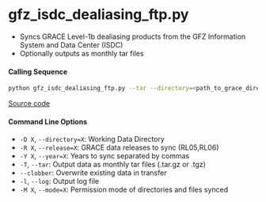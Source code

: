 gfz_isdc_dealiasing_ftp.py
==========================

 - Syncs GRACE Level-1b dealiasing products from the GFZ Information System and Data Center (ISDC)
 - Optionally outputs as monthly tar files

#### Calling Sequence
```bash
python gfz_isdc_dealiasing_ftp.py --tar --directory=<path_to_grace_directory> --release=RL06
```
[Source code](https://github.com/tsutterley/read-GRACE-harmonics/blob/master/scripts/gfz_isdc_dealiasing_ftp.py)

#### Command Line Options
 - `-D X`, `--directory=X`: Working Data Directory
 - `-R X`, `--release=X`: GRACE data releases to sync (RL05,RL06)
 - `-Y X`, `--year=X`: Years to sync separated by commas
 - `-T`, `--tar`: Output data as monthly tar files (.tar.gz or .tgz)
 - `--clobber`: Overwrite existing data in transfer
 - `-l`, `--log`: Output log file
 - `-M X`, `--mode=X`: Permission mode of directories and files synced
